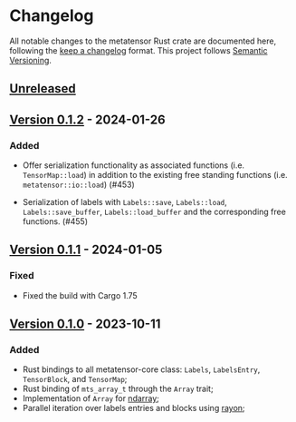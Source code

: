 # Changelog

All notable changes to the metatensor Rust crate are documented here, following
the [keep a changelog](https://keepachangelog.com/en/1.1.0/) format. This
project follows [Semantic Versioning](https://semver.org/spec/v2.0.0.html).

## [Unreleased](https://github.com/lab-cosmo/metatensor/)
<!--
### Added

### Fixed

### Changed

### Removed
-->

## [Version 0.1.2](https://github.com/lab-cosmo/metatensor/releases/tag/metatensor-rust-v0.1.2) - 2024-01-26

### Added

- Offer serialization functionality as associated functions (i.e. `TensorMap::load`)
  in addition to the existing free standing functions (i.e. `metatensor::io::load`) (#453)

- Serialization of labels with `Labels::save`, `Labels::load`,
  `Labels::save_buffer`, `Labels::load_buffer` and the corresponding free
  functions. (#455)

## [Version 0.1.1](https://github.com/lab-cosmo/metatensor/releases/tag/metatensor-rust-v0.1.1) - 2024-01-05

### Fixed

- Fixed the build with Cargo 1.75

## [Version 0.1.0](https://github.com/lab-cosmo/metatensor/releases/tag/metatensor-rust-v0.1.0) - 2023-10-11

### Added

- Rust bindings to all metatensor-core class: `Labels`, `LabelsEntry`,
  `TensorBlock`, and `TensorMap`;
- Rust binding of `mts_array_t` through the `Array` trait;
- Implementation of `Array` for [ndarray](https://docs.rs/ndarray/);
- Parallel iteration over labels entries and blocks using [rayon](https://docs.rs/rayon/);
